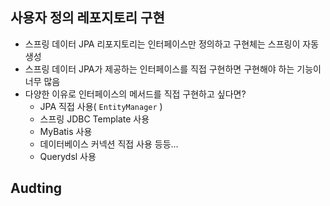 ## 사용자 정의 레포지토리 구현

- 스프링 데이터 JPA 리포지토리는 인터페이스만 정의하고 구현체는 스프링이 자동 생성
- 스프링 데이터 JPA가 제공하는 인터페이스를 직접 구현하면 구현해야 하는 기능이 너무 많음
- 다양한 이유로 인터페이스의 메서드를 직접 구현하고 싶다면?
	- JPA 직접 사용( `EntityManager` ) 
	- 스프링 JDBC Template 사용 
	- MyBatis 사용  
	- 데이터베이스 커넥션 직접 사용 등등... 
	- Querydsl 사용

## Audting

